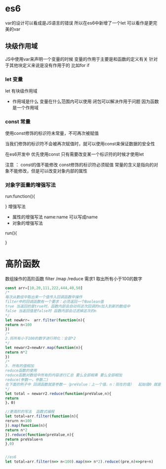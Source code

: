 # es6

var的设计可以看成是JS语言的错误 所以在es6中新增了一个let 可以看作是更完美的var
## 块级作用域
JS中使用var来声明一个变量的时候 变量的作用于主要是和函数的定义有关
针对于其他块定义来说是没有作用于的 比如for if 

### let 变量 
let 有块级作用域
- 作用域是什么
变量在什么范围内可以使用
闭包可以解决作用于问题 因为函数是一个作用域


### const 常量
使用const修饰的标识符未常量，不可再次被赋值

当我们修饰的标识符不会被再次赋值时，就可以使用const来保证数据的安全性

在es6开发中 优先使用const 只有需要改变某一个标识符的时候才使用let

注意 ：
	const的值不能修改
	const修饰的标识符必须赋值
	常量的含义是指向的对象不能修改，但是可以改变对象内部的属性
	
### 对象字面量的增强写法
run:function(){

}
增强写法
+ 属性的增强写法
name:name 可以写成name
+ 对象的增强写法

run(){

}



# 高阶函数
数组操作的高阶函数 filter /map /reduce
需求1 取出所有小于100的数字

```javascript
const arr=[10,20,111,222,444,40,50]
/*
每次从数组中取出来一个值传入回调函数中操作
filter中的回调函数有一个要求：必须返回一个Boolean值
true 当返回的是true时，函数内部会自动将这次回调的n加入到新的数组中
false 当返回值是false时 函数内部会过滤掉这次的n
*/
let newArr=  arr.filter(function(n){
return n<100
})
/*
2.将所有小于100的数字进行转化：全部*2
*/
let newarr2=newArr.map(function(n){
return n*2
})
/*
3. 所有的值相加
reduce函数的使用
reduce函数对数组中所有的内容进行汇总 要么全部相乘 要么全部相加
reduce(参数一，参数二)
在下面的例子中 回调函数就是参数一（preValue：上一个值，n：现在的值）  起始值0 就是参数二
*/
let total = newarr2.reduce(function(preValue,n){
return 
}，0)

//更高阶的写法  函数式编程
let total=arr.filter(function(n){
rerurn n<100
}).map(function(n){
return n*2
}).reduce(function(preValue,n){
return preValue+n
},0)


//es6
let total=arr.filter(n=> n<100).map(n=> n*2).reduce((pre,n)=>pre+n)

```


